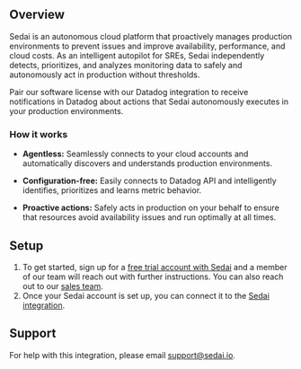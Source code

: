 ## Overview

Sedai is an autonomous cloud platform that proactively manages production environments to prevent issues and improve availability, performance, and cloud costs. As an intelligent autopilot for SREs, Sedai independently detects, prioritizes, and analyzes monitoring data to safely and autonomously act in production without thresholds.

Pair our software license with our Datadog integration to receive notifications in Datadog about actions that Sedai autonomously executes in your production environments.

### How it works

* **Agentless:** Seamlessly connects to your cloud accounts and automatically discovers and understands production environments.

* **Configuration-free:** Easily connects to Datadog API and intelligently identifies, prioritizes and learns metric behavior.

* **Proactive actions:** Safely acts in production on your behalf to ensure that resources avoid availability issues and run optimally at all times.

## Setup

1. To get started, sign up for a [free trial account with Sedai][3] and a member of our team will reach out with further instructions. You can also reach out to our [sales team][4].
2. Once your Sedai account is set up, you can connect it to the [Sedai integration][2]. 

## Support

For help with this integration, please email [support@sedai.io][1].


[1]: mailto:support@sedai.io
[2]: https://app.datadoghq.com/integrations/sedai
[3]: https://www.sedai.io/
[4]: mailto:sales@sedai.io
